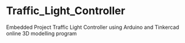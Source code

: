 # Traffic_Light_Controller
Embedded Project Traffic Light Controller using Arduino and Tinkercad online 3D modelling program
